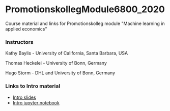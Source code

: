 # PromotionskollegModule6800_2020
Course material and links for Promotionskolleg module "Machine learning in applied economics"
### Instructors 
Kathy Baylis - University of California, Santa Barbara, USA

Thomas Heckelei - University of Bonn, Germany

Hugo Storm - DHL and University of Bonn, Germany

### Links to Intro material

- [Intro slides](https://docs.google.com/presentation/d/1y5iono-CsO2mPmB-yU7PqYTYPmlMHBLME5afiJw-1Ls/edit?usp=sharing)
- [Intro jupyter notebook](https://github.com/heckelei/PromotionskollegModule6800_2020/blob/master/labIntro.ipynb)
